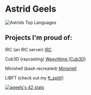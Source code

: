 # Astrid Geels

![Astrids Top Languages](https://github-readme-stats.vercel.app/api/top-langs/?username=moerastrid&layout=compact&theme=radical)



## Projects I'm proud of:

IRC (an IRC server) [IRC](https://github.com/moerastrid/ft_irc "IRC")

Cub3D (raycasting) [Weeviltime (Cub3D)](https://github.com/moerastrid/weeviltime "Weeviltime")

Minishell (bash recreated) [Minishell](https://github.com/moerastrid/my_first_shell "Minishell")

LIBFT (check out my [ft_split!](https://github.com/moerastrid/ft_split/blob/master/ft_split.c "split"))

[![ageels's 42 stats](https://badge42.vercel.app/api/v2/clh6h173m003508mi5v0y08x1/stats?cursusId=21&coalitionId=59)](https://github.com/JaeSeoKim/badge42)
